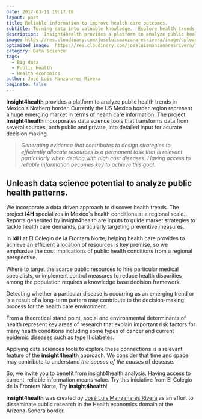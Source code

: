 ```yaml
---
date: 2017-03-11 19:17:18
layout: post
title: Reliable information to improve health care outcomes. 
subtitle: Turning data into valuable knowledge.  Explore health trends overtime and it's geographic patterns.
description:  Insight4health provides a platform to analyze public health trends in Mexico's Northern  border. This app incorporates data science tools that transforms data from several sources into detailed input for acurate decision making. A public effort from El Colegio de la Frontera Norte, Nogales to disseminate research that targets to improve the health conditions of the population in the region.   
image: https://res.cloudinary.com/joseluismanzanaresrivera/image/upload/v1584335391/pankaj-patel-u2Ru4QBXA5Q-unsplash_g8d5xn.jpg
optimized_image:  https://res.cloudinary.com/joseluismanzanaresrivera/image/upload/v1584319458/markus-spiske-466ENaLuhLY-unsplash_jfexxi.jpg
category: Data Science
tags:
  - Big data
  - Public Health
  - Health economics
author: José Luis Manzanares Rivera
paginate: false
---
```

**Insight4health** provides a platform to analyze public health trends in  Mexico's Nothern  border. Currently the US Mexico border  region  represent a huge emerging market in terms of health care information. The project **Insight4health** incorporates data science tools that transforms data from several sources, both  public and private, into detailed input for acurate decision making.

>  *Generating evidence that contributes to design strategies to efficiently allocate resources is a permanent task that is relevant particularly when dealing with high cost diseases. Having access to reliable information becomes key to achieve this goal*.

## Unleash data science potential to analyze public health patterns.    

We incorporate a data driven approach to discover health trends. The project **I4H** specializes in Mexico´s health conditions at a regional scale.   Reports generated by insight4health are inputs to guide market strategies to tackle health care demands, particularly targeting preventive measures.

In **I4H** at El Colegio de la Frontera Norte, helping health care provides to achieve an efficient allocation of resources is key premise, so we emphasize the cost implications of public health conditions from a regional perspective.

Where to target the scarce  public resources to hire particular medical specialists, or implement control measures to reduce health disparities among the population requires a knowledge base decision framework.

Detecting whether a particular disease is occurring as an emerging trend or is a result of a long-term pattern may contribute to the decision-making process for the health care environment. 

From a theoretical stand point, social and environmental determinants of health represent key areas of research that explain important risk factors for many health conditions including some types of cancer and current epidemic diseases such as type II diabetes.

Applying data sciences tools to explore these connections is a relevant feature of the **insight4health** approach. We consider that time and space may contribute to understand *the causes of the causes* of desease. 

So, we invite you to benefit from insight4health analysis.  Having access to current, reliable information means value.  Try this iniciative from El Colegio de la Frontera Norte, Try **insight4health**!  


**Insight4health** was created by  [José Luis Manzanares Rivera](https://www.colef.mx/posgrado/profesores/borrador-automatico-31/) as an effort to disseminate public research in the Health economics domain at the Arizona-Sonora border.  

